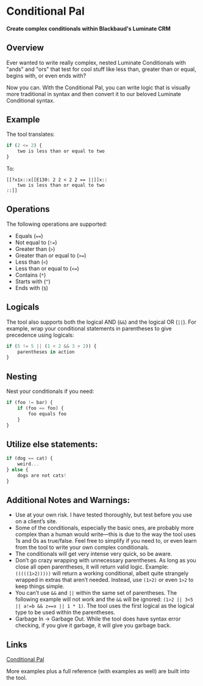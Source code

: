 # Conditional Pal
#### Create complex conditionals within Blackbaud's Luminate CRM

## Overview
Ever wanted to write really complex, nested Luminate Conditionals with "ands" and "ors" that test for cool stuff like less than, greater than or equal, begins with, or even ends with?

Now you can.  With the Conditional Pal, you can write logic that is visually more traditional in syntax and then convert it to our beloved Luminate Conditional syntax.

## Example

The tool translates:

```javascript
if (2 <= 2) {
    two is less than or equal to two
}
```

To:

```
[[?x1x::x[[E130: 2 2 < 2 2 == ||]]x::
    two is less than or equal to two
::]]
```

## Operations

The following operations are supported:

* Equals (`==`)
* Not equal to (`!=`)
* Greater than (`>`)
* Greater than or equal to (`>=`)
* Less than (`<`)
* Less than or equal to (`<=`)
* Contains (`*`)
* Starts with (`^`)
* Ends with (`$`)

## Logicals

The tool also supports both the logical AND (`&&`) and the logical OR (`||`).  For example, wrap your conditional statements in parentheses to give precedence using logicals:

```javascript
if (5 != 5 || (1 < 2 && 3 > 2)) {
    parentheses in action
}
```

## Nesting

Nest your conditionals if you need:

```javascript
if (foo != bar) {
    if (foo == foo) {
        foo equals foo
    }
}
```

## Utilize else statements:

```javascript
if (dog == cat) {
    weird...
} else {
    dogs are not cats!
}
```

## Additional Notes and Warnings:

* Use at your own risk.  I have tested thoroughly, but test before you use on a client’s site.
* Some of the conditionals, especially the basic ones, are probably more complex than a human would write—this is due to the way the tool uses 1s and 0s as true/false.  Feel free to simplify if you need to, or even learn from the tool to write your own complex conditionals.
* The conditionals will get very intense very quick, so be aware.
* Don’t go crazy wrapping with unnecessary parentheses.  As long as you close all open parentheses, it will return valid logic.  Example: `(((((1>2)))))` will return a working conditional, albeit quite strangely wrapped in extras that aren’t needed.  Instead, use `(1>2)` or even `1>2` to keep things simple.
* You can’t use `&&` and `||` within the same set of parentheses.  The following example will not work and the `&&` will be ignored: `(1>2 || 3<5 || a!=b && z==x || 1 * 1)`.  The tool uses the first logical as the logical type to be used within the parentheses.
* Garbage In -> Garbage Out.  While the tool does have syntax error checking, if you give it garbage, it will give you garbage back.

## Links

[Conditional Pal](http://eduar.de/tools/conditional/)

More examples plus a full reference (with examples as well) are built into the tool.